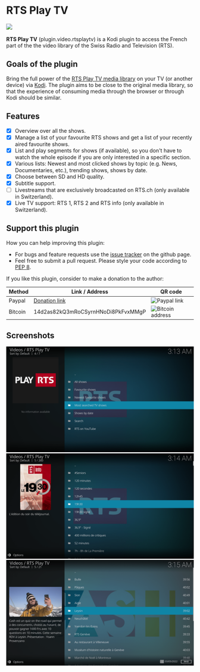 # RTS Play TV

<img src="https://raw.githubusercontent.com/goggle/plugin.video.rtsplaytv/master/resources/icon.png" width="256">

**RTS Play TV** (plugin.video.rtsplaytv) is a Kodi plugin to access the French part of the the video library of the Swiss Radio and Television (RTS).

## Goals of the plugin
Bring the full power of the [RTS Play TV media library](https://www.rts.ch/play/tv) on your TV (or another device) via [Kodi](https://kodi.tv/). The plugin aims to be close to the original media library, so that the experience of consuming media through the browser or through Kodi should be similar.

## Features
 - [x] Overview over all the shows.
 - [x] Manage a list of your favourite RTS shows and get a list of your recently aired favourite shows.
 - [x] List and play segments for shows (if available), so you don't have to watch the whole episode if you are only interested in a specific section.
 - [x] Various lists: Newest and most clicked shows by topic (e.g. News, Documentaries, etc.), trending shows, shows by date. 
 - [x] Choose between SD and HD quality.
 - [x] Subtitle support.
 - [ ] Livestreams that are exclusively broadcasted on RTS.ch (only available in Switzerland).
 - [x] Live TV support: RTS 1, RTS 2 and RTS info (only available in Switzerland).

<!-- ## Planned features
 - [ ] Twitter integration: For shows with a RTS hashtag get the tweets which were emitted during the show on the screen.
 - [ ] Download episodes for personal archiving purposes (probably through an additional Kodi script). -->

<!-- ## Installation

 - The plugin is available in the official "Kodi Add-on repository". This is the recommended way to get the plugin.
 - It is also available in "Goggle Addon Repository", which can be found [here](https://github.com/goggle/repository.goggle.addons).
 - Furthermore, you can download the newest release as a zip file from the [release section](https://github.com/goggle/plugin.video.rtsplaytv/releases) on github and manually install the plugin from the zip file. Keep in mind that you won't get any automatic updates if you choose this method. -->

## Support this plugin
How you can help improving this plugin:
 - For bugs and feature requests use the [issue tracker](https://github.com/goggle/plugin.video.rtsplaytv/issues) on the github page.
 - Feel free to submit a pull request. Please style your code according to [PEP 8](https://www.python.org/dev/peps/pep-0008/).

If you like this plugin, consider to make a donation to the author:

| Method | Link / Address | QR code |
| --- | --- | --- |
| Paypal | [Donation link](https://www.paypal.com/cgi-bin/webscr?cmd=_s-xclick&hosted_button_id=ZXAFRHTZGRARS) | ![Paypal link](https://raw.githubusercontent.com/goggle/plugin.video.srfplaytv/e62b52bb394eeee98c929895005bbc33e6028770/paypal.png) |
| Bitcoin | 14d2as82kQ3mRoCSyrnHNoDi8PkFvxMMgP | ![Bitcoin address](https://raw.githubusercontent.com/goggle/plugin.video.srfplaytv/af1c696004d9b42c730dc55f7e66596ec3521b99/bitcoin.png) |


## Screenshots
![Category overview](https://raw.githubusercontent.com/goggle/plugin.video.rtsplaytv/master/resources/screenshot-01.png)
![A list menu](https://raw.githubusercontent.com/goggle/plugin.video.rtsplaytv/master/resources/screenshot-02.png)
![Episode information](https://raw.githubusercontent.com/goggle/plugin.video.rtsplaytv/master/resources/screenshot-03.png)